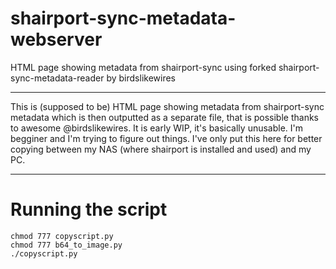 # shairport-sync-metadata-webserver
HTML page showing metadata from shairport-sync using forked shairport-sync-metadata-reader by birdslikewires

---

This is (supposed to be) HTML page showing metadata from shairport-sync metadata which is then outputted as a separate file, that is possible thanks to awesome @birdslikewires.
It is early WIP, it's basically unusable. I'm begginer and I'm trying to figure out things. I've only put this here for better copying between my NAS (where shairport is installed and used) and my PC.

---

# Running the script

```
chmod 777 copyscript.py
chmod 777 b64_to_image.py
./copyscript.py
```